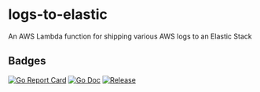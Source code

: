 # logs-to-elastic
An AWS Lambda function for shipping various AWS logs to an Elastic Stack

## Badges
[![Go Report Card](https://goreportcard.com/badge/github.com/jniedrauer/logs-to-elastic?style=flat-square)](https://goreportcard.com/report/github.com/jniedrauer/logs-to-elastic)
[![Go Doc](https://img.shields.io/badge/godoc-reference-blue.svg?style=flat-square)](http://godoc.org/github.com/jniedrauer/logs-to-elastic)
[![Release](https://img.shields.io/github/release/golang-standards/project-layout.svg?style=flat-square)](https://github.com/jniedrauer/logs-to-elastic/releases/latest)

